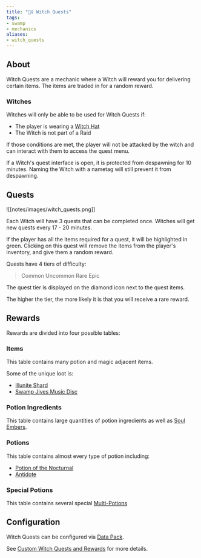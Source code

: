 ```yaml
---
title: "🧙‍♀️ Witch Quests"
tags:
- swamp
- mechanics
aliases:
- witch_quests
---
```


## About
Witch Quests are a mechanic where a Witch will reward you for delivering certain items. The items are traded in for a random reward.

### Witches 
Witches will only be able to be used for Witch Quests if:
- The player is wearing a [Witch Hat](notes/item/witch_hat)
- The Witch is not part of a Raid

If those conditions are met, the player will not be attacked by the witch and can interact with them to access the quest menu.

If a Witch's quest interface is open, it is protected from despawning for 10 minutes. Naming the Witch with a nametag will still prevent it from despawning.

## Quests

![[notes/images/witch_quests.png]]

Each Witch will have 3 quests that can be completed once. Witches will get new quests every 17 - 20 minutes.

If the player has all the items required for a quest, it will be highlighted in green. 
Clicking on this quest will remove the items from the player's inventory, and give them a random reward.  

Quests have 4 tiers of difficulty:
> Common
> Uncommon
> Rare
> Epic

The quest tier is displayed on the diamond icon next to the quest items.  

The higher the tier, the more likely it is that you will receive a rare reward.


## Rewards
Rewards are divided into four possible tables:  

### Items
This table contains many potion and magic adjacent items.

Some of the unique loot is:
- [Illunite Shard](notes/item/illunite_shard)
- [Swamp Jives Music Disc](notes/item/discs)

### Potion Ingredients  
This table contains large quantities of potion ingredients as well as [Soul Embers](notes/item/soul_embers). 

### Potions
This table contains almost every type of potion including:

- [Potion of the Nocturnal](notes/item/nocturnal_potion)
- [Antidote](notes/item/antidote)

### Special Potions  
This table contains several special [Multi-Potions](notes/item/multi-potions)

## Configuration
Witch Quests can be configured via [Data Pack](notes/config/data_pack).

See [Custom Witch Quests and Rewards](notes/config/witch_quests) for more details.

